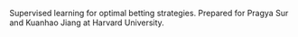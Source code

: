Supervised learning for optimal betting strategies. Prepared for Pragya Sur and Kuanhao Jiang at Harvard University.

